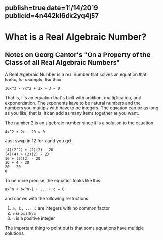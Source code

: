 publish=true
date=11/14/2019
publicid=4n442kl6dk2yq4j57
---
# What is a Real Algebraic Number?
## Notes on Georg Cantor's "On a Property of the Class of all Real Algebraic Numbers"

A Real Algebraic Number is a real number that solves an equation that looks, for example, like this:

```text
10x^3 - 7x^2 + 2x + 3 = 0
```

That is, it's an equation that's built with addition, multiplication, and exponentiation. The exponents have to be natural numbers and the numbers you multiply with have to be integers. The equation can be as long as you like; that is, it can add as many items together as you want.  

The number 2 is an algebraic number since it is a solution to the equation

```text
4x^2 + 2x - 20 = 0
```

Just swap in 12 for x and you get

```text
(4)(2^2) + (2)(2) - 20
(4)(4) + (2)(2) - 20
16 + (2)(2) - 20
16 + 4 - 20
20 - 20
0
```

To be more precise, the equation looks like this:

```text
ax^n + bx^n-1 + ... + c = 0
```

and comes with the following restrictions:

1) `a, b, ... c` are integers with no common factor
2) `a` is positive
3) `n` is a positive integer

The important thing to point out is that some equations have multiple solutions.
